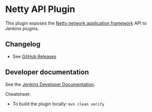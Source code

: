 # Netty API Plugin

This plugin exposes the [Netty network application framework](https://netty.io/) API to Jenkins plugins.

## Changelog

* See [GitHub Releases](https://github.com/jenkinsci/netty-api-plugin/releases)

## Developer documentation

See the [Jenkins Developer Documentation](https://jenkins.io/doc/developer/book/).

Cheatsheet:

* To build the plugin locally: `mvn clean verify`
